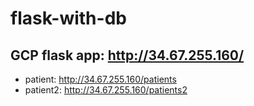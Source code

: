 # flask-with-db

## GCP flask app: http://34.67.255.160/
- patient: http://34.67.255.160/patients
- patient2: http://34.67.255.160/patients2
